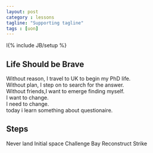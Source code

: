 ```yaml
---
layout: post
category : lessons
tagline: "Supporting tagline"
tags : [uon]
---
```

I{% include JB/setup %}
 

## Life Should be Brave

Without reason, I travel to UK to begin my PhD life.  
Without plan,   I step on to search for the answer.  
Without friends,I want to emerge finding myself.  
I want to change.  
I need to change.  
today i learn something about questionaire.

## Steps

Never land
Initial space
Challenge Bay
Reconstruct 
Strike

